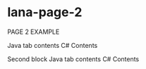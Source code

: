 # lana-page-2
PAGE 2 EXAMPLE


<tabs id="block1" group="code-example">
<tab title="Tab 1" group-key="Java">
    Java tab contents
</tab>
<tab title="Tab 2" group-key="C#">
    C# Contents
</tab>
</tabs>

Second block
<tabs id="block2" group="code-example">
<tab title="Tab 1" group-key="Java">
    Java tab contents
</tab>
<tab title="Tab 2" group-key="C#">
    C# Contents
</tab>
</tabs>